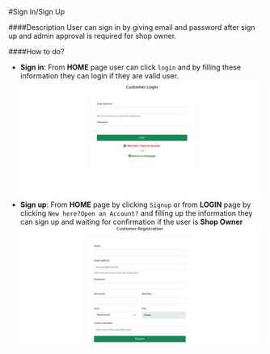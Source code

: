 #Sign In/Sign Up

####Description
User can sign in by giving email and password after sign up and admin approval is required for shop owner.

####How to do? 

* **Sign in**: From **HOME** page user can click ```login``` and by filling these information they can login if they are valid user.![login](img/login.jpg)
* **Sign up**: From **HOME** page by clicking ```Signup``` or from **LOGIN** page by clicking ```New here?Open an Account?``` and filling up the information they can sign up and waiting for confirmation if the user is **Shop Owner** ![signup](img/signup.jpg) 
